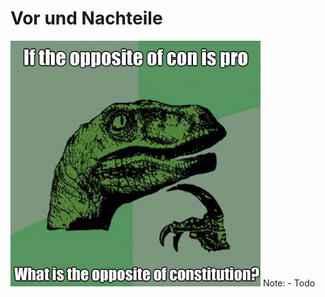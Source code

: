 # Vor und Nachteile
<img width="400px" src="/media/proscons.png " style="border: none;" />
Note:
- Todo
